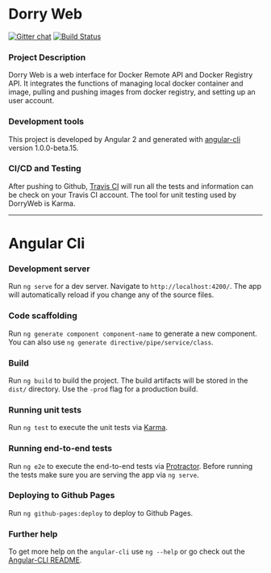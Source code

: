 # Dorry Web

[![Gitter chat](https://badges.gitter.im/MatchboxDorry/dorry-web.png)](https://gitter.im/dorry-web/Lobby)
[![Build Status](https://travis-ci.org/MatchboxDorry/dorry-web.svg?branch=develop)](https://travis-ci.org/MatchboxDorry/dorry-web)

### Project Description
Dorry Web is a web interface for Docker Remote API and Docker Registry API. It integrates the functions of managing local docker container and image, pulling and pushing images from docker registry, and setting up an user account.

### Development tools
This project is developed by Angular 2 and generated with [angular-cli](https://github.com/angular/angular-cli) version 1.0.0-beta.15.

### CI/CD and Testing
After pushing to Github, [Travis CI](https://travis-ci.org/) will run all the tests and information can be check on your Travis CI account. The tool for unit testing used by DorryWeb is Karma.

---

# Angular Cli

### Development server
Run `ng serve` for a dev server. Navigate to `http://localhost:4200/`. The app will automatically reload if you change any of the source files.

### Code scaffolding

Run `ng generate component component-name` to generate a new component. You can also use `ng generate directive/pipe/service/class`.

### Build

Run `ng build` to build the project. The build artifacts will be stored in the `dist/` directory. Use the `-prod` flag for a production build.

### Running unit tests

Run `ng test` to execute the unit tests via [Karma](https://karma-runner.github.io).

### Running end-to-end tests

Run `ng e2e` to execute the end-to-end tests via [Protractor](http://www.protractortest.org/).
Before running the tests make sure you are serving the app via `ng serve`.

### Deploying to Github Pages

Run `ng github-pages:deploy` to deploy to Github Pages.

### Further help

To get more help on the `angular-cli` use `ng --help` or go check out the [Angular-CLI README](https://github.com/angular/angular-cli/blob/master/README.md).
